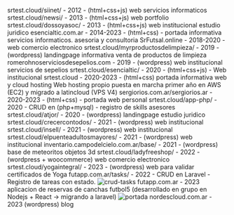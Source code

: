 srtest.cloud/siinet/ - 2012 - (html+css+js) web servicios informaticos
srtest.cloud/newsi/ - 2013 - (html+css+js) web portfolio
srtest.cloud/dossoyasoc/ - 2013 - (html+css+js) web institucional estudio juridico
esencialtic.com.ar - 2014-2023 - (html+css) - portada informativa servicios informaticos. asesoria y consultoria
SrFutsal.online - 2018-2020 - web comercio electronico
srtest.cloud/myrproductosdelimpieza/ - 2019 - (wordpress) landingpage informativa venta de productos de limpieza
romerohnoserviciosdesepelios.com - 2019 - (wordpress) web institucional servicios de sepelios
srtest.cloud/esencialtic/ - 2020 - (html+css+js) - Web institucional
srtest.cloud - 2020-2023 - (html+css) portada informativa web y cloud hosting
Web hosting propio puesta en marcha primer año en AWS (EC2) y migrado a latincloud (VPS V4)
sergiorios.com.ar/sergiorios.ar - 2020-2023 - (html+css) - portada web personal
srtest.cloud/app-php/ - 2020 - CRUD en (php+mysql) - registro de skills asesores
srtest.cloud/atjor/ - 2020 - (wordpress) landingpage estudio juridico
srtest.cloud/crecercontodos/ - 2021 - (wordpress) web institucional
srtest.cloud/insell/ - 2021 - (wordpress) web institucional
srtest.cloud/elpuenteadultosmayores/ - 2021 - (wordpress) web institucional
inventario.campodelcielo.com.ar/base/ - 2021 - (wordpress) base de meteoritos objetos 3d
srtest.cloud/ladyfreeshop/ - 2022 - (wordpress + woocommerce) web comercio electronico
srtest.cloud/yogaintegral/ - 2023 - (wordpress) web para validar certificados de Yoga
futapp.com.ar/tasks/ - 2022 - CRUD en Laravel - Registro de tareas con estado.
![crud-tasks](https://sergiorios.com.ar/img/crud-tareas.png)
futapp.com.ar - 2023 aplicacion de reservas de canchas futbol5
(desarrollado en grupo en Nodejs + React -> migrando a laravel)
![portada](https://sergiorios.com.ar/img/portada.png)
nordescloud.com.ar - 2023 (wordpress) blog












